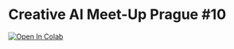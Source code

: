 # Creative AI Meet-Up Prague #10

<a target="_blank" href="https://colab.research.google.com/github/jkrukowski/Creative-AI-Meet-Up-Prague/blob/main/Creative_AI_Meet_Up_Prague_10.ipynb">
  <img src="https://colab.research.google.com/assets/colab-badge.svg" alt="Open In Colab"/>
</a>